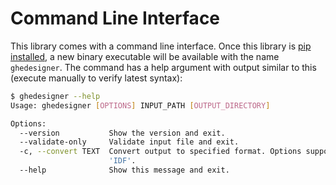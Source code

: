 # Command Line Interface

This library comes with a command line interface. Once this library is [pip installed](index.md#quick-start), a new binary executable will be available with the name `ghedesigner`. The command has a help argument with output similar to this (execute manually to verify latest syntax):

```bash
$ ghedesigner --help
Usage: ghedesigner [OPTIONS] INPUT_PATH [OUTPUT_DIRECTORY]

Options:
  --version           Show the version and exit.
  --validate-only     Validate input file and exit.
  -c, --convert TEXT  Convert output to specified format. Options supported:
                      'IDF'.
  --help              Show this message and exit.
```
